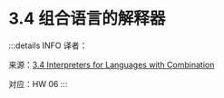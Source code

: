 # 3.4 组合语言的解释器

:::details INFO
译者：

来源：[3.4 Interpreters for Languages with Combination](http://composingprograms.com/pages/34-interpreters-for-languages-with-combination.html)

对应：HW 06
:::




